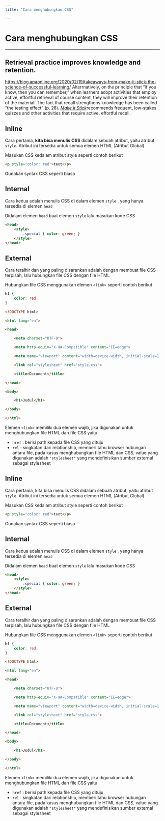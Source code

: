 ```yaml
---
title: "Cara menghubungkan CSS" 

---
```

# Cara menghubungkan CSS
---

## Retrieval practice improves knowledge and retention.
https://blog.apaonline.org/2020/02/19/takeaways-from-make-it-stick-the-science-of-successful-learning/
Alterrnatively, on the principle that “if you know, then you can remember,” when learners adopt activities that employ active, effortful retrieval of course content, they will improve their retention of the material. The fact that recall strengthens knowledge has been called “the testing effect” (p. 28). [_Make it Stick_](https://www.hup.harvard.edu/catalog.php?isbn=9780674729018)recommends frequent, low-stakes quizzes and other activities that require active, effortful recall.

## **Inline**

Cara pertama, **kita bisa menulis CSS** didalam sebuah atribut, yaitu atribut `style`. Atribut ini tersedia untuk semua elemen HTML (Atribut Global)

Masukan CSS kedalam atribut style seperti contoh berikut 

```html
<p style="color: red">text</p>
```

Gunakan syntax CSS seperti biasa

## **Internal**

Cara kedua adalah menulis CSS di dalam elemen `style` , yang hanya tersedia di elemen `head` 

Didalam elemen `head` buat elemen `style` lalu masukan kode CSS

```html
<head> 
	<style>
		.special { color: green; }
	</style> 
</head>
```

## **External**

Cara teralhir dan  yang paling disarankan adalah dengan membuat file CSS terpisah, lalu hubungkan file CSS dengan file HTML

Hubungkan file CSS menggunakan elemen `<link>` seperti contoh berikut

```css
h1 {
	color: red;
}
```

```html
<!DOCTYPE html>

<html lang="en">

<head>

    <meta charset="UTF-8">

    <meta http-equiv="X-UA-Compatible" content="IE=edge">

    <meta name="viewport" content="width=device-width, initial-scale=1.0">

    <link rel="stylesheet" href="style.css">

    <title>Document</title>

</head>

<body>

    <h1>Judul</h1>

</body>

</html>
```

Elemen `<link>` memiliki dua elemen wajib, jika digunakan untuk menghubungkan file HTML dan file CSS yaitu
- `href` : berisi path kepada file CSS yang dituju 
- `rel` : singkatan dari relationship, memberi tahu browser hubungan antara file, pada kasus menghubungkan file HTML dan CSS, value yang digunakan adalah `"stylesheet"` yang mendefinisikan sumber external sebagai stylesheet

## **Inline**

Cara pertama, kita bisa menulis CSS didalam sebuah atribut, yaitu atribut `style`. Atribut ini tersedia untuk semua elemen HTML (Atribut Global)

Masukan CSS kedalam atribut style seperti contoh berikut 

```html
<p style="color: red">text</p>
```

Gunakan syntax CSS seperti biasa

## **Internal**

Cara kedua adalah menulis CSS di dalam elemen `style` , yang hanya tersedia di elemen `head` 

Didalam elemen `head` buat elemen `style` lalu masukan kode CSS

```html
<head> 
	<style>
		.special { color: green; }
	</style> 
</head>
```

## **External**

Cara teralhir dan  yang paling disarankan adalah dengan membuat file CSS terpisah, lalu hubungkan file CSS dengan file HTML

Hubungkan file CSS menggunakan elemen `<link>` seperti contoh berikut

```css
h1 {
	color: red;
}
```

```html
<!DOCTYPE html>

<html lang="en">

<head>

    <meta charset="UTF-8">

    <meta http-equiv="X-UA-Compatible" content="IE=edge">

    <meta name="viewport" content="width=device-width, initial-scale=1.0">

    <link rel="stylesheet" href="style.css">

    <title>Document</title>

</head>

<body>

    <h1>Judul</h1>

</body>

</html>
```

Elemen `<link>` memiliki dua elemen wajib, jika digunakan untuk menghubungkan file HTML dan file CSS yaitu
- `href` : berisi path kepada file CSS yang dituju 
- `rel` : singkatan dari relationship, memberi tahu browser hubungan antara file, pada kasus menghubungkan file HTML dan CSS, value yang digunakan adalah `"stylesheet"` yang mendefinisikan sumber external sebagai stylesheet